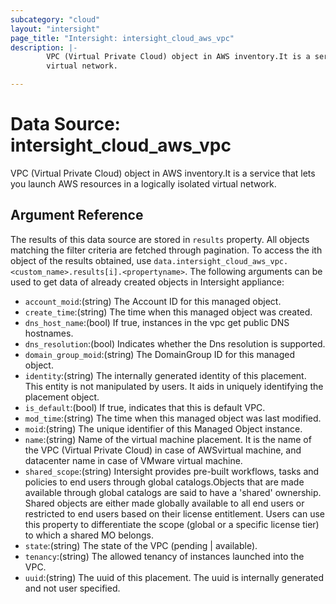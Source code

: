 ```yaml
---
subcategory: "cloud"
layout: "intersight"
page_title: "Intersight: intersight_cloud_aws_vpc"
description: |-
        VPC (Virtual Private Cloud) object in AWS inventory.It is a service that lets you launch AWS resources in a logically isolated
        virtual network.

---
```


# Data Source: intersight_cloud_aws_vpc
VPC (Virtual Private Cloud) object in AWS inventory.It is a service that lets you launch AWS resources in a logically isolated
virtual network.
## Argument Reference
The results of this data source are stored in `results` property.
All objects matching the filter criteria are fetched through pagination.
To access the ith object of the results obtained, use `data.intersight_cloud_aws_vpc.<custom_name>.results[i].<propertyname>`.
The following arguments can be used to get data of already created objects in Intersight appliance:
* `account_moid`:(string) The Account ID for this managed object. 
* `create_time`:(string) The time when this managed object was created. 
* `dns_host_name`:(bool) If true, instances in the vpc get public DNS hostnames. 
* `dns_resolution`:(bool) Indicates whether the Dns resolution is supported. 
* `domain_group_moid`:(string) The DomainGroup ID for this managed object. 
* `identity`:(string) The internally generated identity of this placement. This entity is not manipulated by users. It aids in uniquely identifying the placement object. 
* `is_default`:(bool) If true, indicates that this is default VPC. 
* `mod_time`:(string) The time when this managed object was last modified. 
* `moid`:(string) The unique identifier of this Managed Object instance. 
* `name`:(string) Name of the virtual machine placement. It is the name of the VPC (Virtual Private Cloud) in case of AWSvirtual machine, and datacenter name in case of VMware virtual machine. 
* `shared_scope`:(string) Intersight provides pre-built workflows, tasks and policies to end users through global catalogs.Objects that are made available through global catalogs are said to have a 'shared' ownership. Shared objects are either made globally available to all end users or restricted to end users based on their license entitlement. Users can use this property to differentiate the scope (global or a specific license tier) to which a shared MO belongs. 
* `state`:(string) The state of the VPC (pending | available). 
* `tenancy`:(string) The allowed tenancy of instances launched into the VPC. 
* `uuid`:(string) The uuid of this placement. The uuid is internally generated and not user specified. 
 
